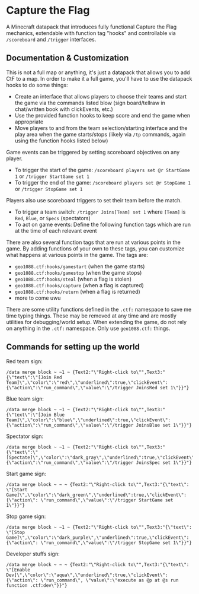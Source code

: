 # Capture the Flag

A Minecraft datapack that introduces fully functional Capture the Flag mechanics, extendable with function tag "hooks" and controllable via `/scoreboard` and `/trigger` interfaces.

## Documentation & Customization

This is not a full map or anything, it's just a datapack that allows you to add CtF to a map. In order to make it a full game, you'll have to use the datapack hooks to do some things:

- Create an interface that allows players to choose their teams and start the game via the commands listed blow (sign board/tellraw in chat/written book with clickEvents, etc.)
- Use the provided function hooks to keep score and end the game when appropriate
- Move players to and from the team selection/starting interface and the play area when the game starts/stops (likely via `/tp` commands, again using the function hooks listed below)

Game events can be triggered by setting scoreboard objectives on any player.

- To trigger the start of the game: `/scoreboard players set @r StartGame 1` or `/trigger StartGame set 1`
- To trigger the end of the game: `/scoreboard players set @r StopGame 1` or `/trigger StopGame set 1`

Players also use scoreboard triggers to set their team before the match.

- To trigger a team switch: `/trigger Joins[Team] set 1` where `[Team]` is `Red`, `Blue`, or `Specs` (spectators)
- To act on game events: Define the following function tags which are run at the time of each relevant event

There are also several function tags that are run at various points in the game. By adding functions of your own to these tags, you can customize what happens at various points in the game. The tags are:

- `geo1088.ctf:hooks/gamestart` (when the game starts)
- `geo1088.ctf:hooks/gamestop` (when the game stops)
- `geo1088.ctf:hooks/steal` (when a flag is stolen)
- `geo1088.ctf:hooks/capture` (when a flag is captured)
- `geo1088.ctf:hooks/return` (when a flag is returned)
- more to come uwu

There are some utility functions defined in the `.ctf:` namespace to save me time typing things. These may be removed at any time and are mostly utilities for debugging/world setup. When extending the game, do not rely on anything in the `.ctf:` namespace. Only use `geo1088.ctf:` things.

## Commands for setting up the world

Red team sign:

	/data merge block ~ ~1 ~ {Text2:"\"Right-click to\"",Text3:"{\"text\":\"[Join Red Team]\",\"color\":\"red\",\"underlined\":true,\"clickEvent\":{\"action\":\"run_command\",\"value\":\"/trigger JoinsRed set 1\"}}"}

Blue team sign:

	/data merge block ~ ~1 ~ {Text2:"\"Right-click to\"",Text3:"{\"text\":\"[Join Blue Team]\",\"color\":\"blue\",\"underlined\":true,\"clickEvent\":{\"action\":\"run_command\",\"value\":\"/trigger JoinsBlue set 1\"}}"}

Spectator sign:

    /data merge block ~ ~1 ~ {Text2:"\"Right-click to\"",Text3:"{\"text\":\"[Spectate]\",\"color\":\"dark_gray\",\"underlined\":true,\"clickEvent\":{\"action\":\"run_command\",\"value\":\"/trigger JoinsSpec set 1\"}}"}

Start game sign:

	/data merge block ~ ~ ~ {Text2:"\"Right-click to\"",Text3:"{\"text\": \"[Start Game]\",\"color\":\"dark_green\",\"underlined\":true,\"clickEvent\":{\"action\": \"run_command\",\"value\":\"/trigger StartGame set 1\"}}"}

Stop game sign:

	/data merge block ~ ~1 ~ {Text2:"\"Right-click to\"",Text3:"{\"text\": \"[Stop Game]\",\"color\":\"dark_purple\",\"underlined\":true,\"clickEvent\":{\"action\": \"run_command\",\"value\":\"/trigger StopGame set 1\"}}"}

Developer stuffs sign:

	/data merge block ~ ~ ~ {Text2:"\"Right-click to\"",Text3:"{\"text\": \"[Enable Dev]\",\"color\":\"aqua\",\"underlined\":true,\"clickEvent\":{\"action\": \"run_command\", \"value\":\"execute as @p at @s run function .ctf:dev\"}}"}
